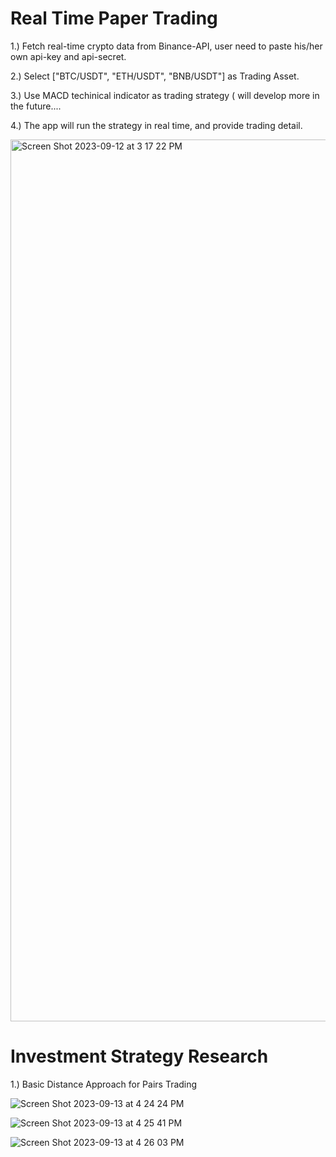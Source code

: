 # Real Time Paper Trading

1.) Fetch real-time crypto data from Binance-API, user need to paste his/her own api-key and api-secret. 

2.) Select ["BTC/USDT", "ETH/USDT", "BNB/USDT"] as Trading Asset.

3.) Use MACD techinical indicator as trading strategy ( will develop more in the future....  

4.) The app will run the strategy in real time, and provide trading detail.

<img width="1411" alt="Screen Shot 2023-09-12 at 3 17 22 PM" src="https://github.com/KenChiang1997/Real-Time-Paper-Trading-Bot/assets/80143995/43b9b86f-786f-4d01-a514-a0d7e8fc22e7">


# Investment Strategy Research

1.) Basic Distance Approach for Pairs Trading

![Screen Shot 2023-09-13 at 4 24 24 PM](https://github.com/KenChiang1997/Real-Time-Paper-Trading-Bot/assets/80143995/370fc40e-789e-4b33-9baf-26fd56d5c023)


![Screen Shot 2023-09-13 at 4 25 41 PM](https://github.com/KenChiang1997/Real-Time-Paper-Trading-Bot/assets/80143995/baef0401-c54e-4ec9-8e38-4719a1c875bc)

![Screen Shot 2023-09-13 at 4 26 03 PM](https://github.com/KenChiang1997/Real-Time-Paper-Trading-Bot/assets/80143995/bfcd58bb-5272-4c10-b8e7-a7e7387d91e6)
